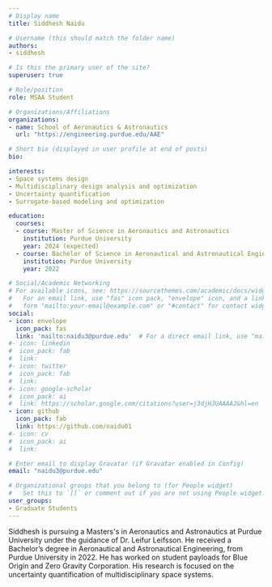 ```yaml
---
# Display name
title: Siddhesh Naidu

# Username (this should match the folder name)
authors:
- siddhesh

# Is this the primary user of the site?
superuser: true

# Role/position
role: MSAA Student

# Organizations/Affiliations
organizations:
- name: School of Aeronautics & Astronautics
  url: "https://engineering.purdue.edu/AAE"

# Short bio (displayed in user profile at end of posts)
bio:

interests:
- Space systems design
- Multidisciplinary design analysis and optimization
- Uncertainty quantification
- Surrogate-based modeling and optimization

education:
  courses:
  - course: Master of Science in Aeronautics and Astronautics
    institution: Purdue University
    year: 2024 (expected)
  - course: Bachelor of Science in Aeronautical and Astronautical Engineering
    institution: Purdue University
    year: 2022

# Social/Academic Networking
# For available icons, see: https://sourcethemes.com/academic/docs/widgets/#icons
#   For an email link, use "fas" icon pack, "envelope" icon, and a link in the
#   form "mailto:your-email@example.com" or "#contact" for contact widget.
social:
- icon: envelope
  icon_pack: fas
  link: 'mailto:naidu3@purdue.edu'  # For a direct email link, use "mailto:test@example.org".
#- icon: linkedin
#  icon_pack: fab
#  link:
#- icon: twitter
#  icon_pack: fab
#  link:
#- icon: google-scholar
#  icon_pack: ai
#  link: https://scholar.google.com/citations?user=j3djHJUAAAAJ&hl=en
- icon: github
  icon_pack: fab
  link: https://github.com/naidu01
#- icon: cv
#  icon_pack: ai
#  link:

# Enter email to display Gravatar (if Gravatar enabled in Config)
email: "naidu3@purdue.edu"

# Organizational groups that you belong to (for People widget)
#   Set this to `[]` or comment out if you are not using People widget.  
user_groups:
- Graduate Students
---
```

Siddhesh is pursuing a Masters's in Aeronautics and Astronautics at Purdue University under the guidance of Dr. Leifur Leifsson. He received a Bachelor’s degree in Aeronautical and Astronautical Engineering, from Purdue University in 2022. He has worked on student payloads for Blue Origin and Zero Gravity Corporation. His research is focused on the uncertainty quantification of multidisciplinary space systems.
